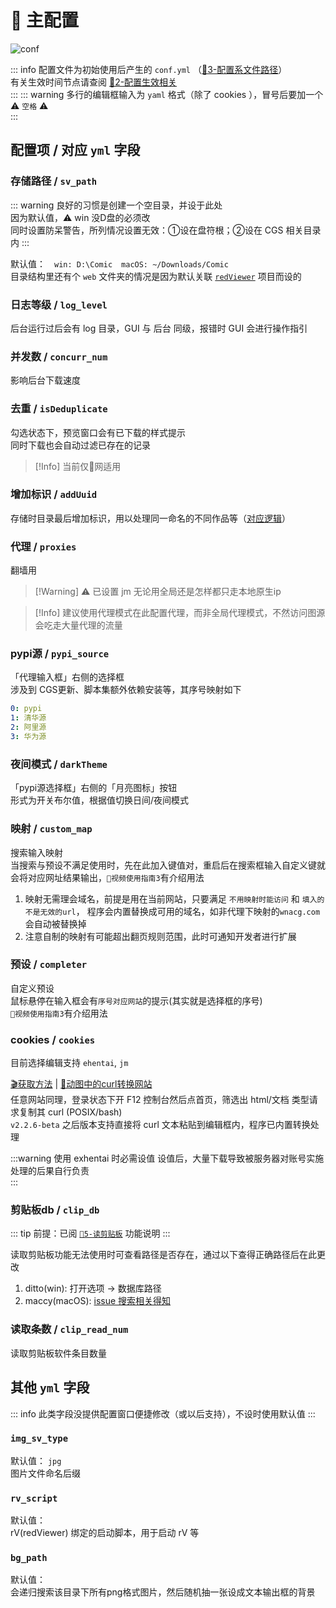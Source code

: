 # 🔨 主配置

![conf](../assets/img/config/conf_usage.png)

::: info 配置文件为初始使用后产生的 `conf.yml` （[📒3-配置系文件路径](/faq/extra.html#_3-%E9%85%8D%E7%BD%AE%E7%B3%BB%E6%96%87%E4%BB%B6%E8%B7%AF%E5%BE%84)）  
有关生效时间节点请查阅 [📒2-配置生效相关](../faq/extra.md#_2-配置生效相关)  
:::
::: warning 多行的编辑框输入为 `yaml` 格式（除了 cookies ），冒号后要加一个⚠️ `空格` ⚠️  
:::

## 配置项 / 对应 `yml` 字段

### 存储路径 / `sv_path`

::: warning 良好的习惯是创建一个空目录，并设于此处  
因为默认值，⚠️ win 没D盘的必须改  
同时设置防呆警告，所列情况设置无效：①设在盘符根；②设在 CGS 相关目录内
:::

默认值：&emsp;`win: D:\Comic`&emsp;`macOS: ~/Downloads/Comic`  
目录结构里还有个 `web` 文件夹的情况是因为默认关联 [`redViewer`](https://github.com/jasoneri/redViewer) 项目而设的

### 日志等级 / `log_level`

后台运行过后会有 log 目录，GUI 与 后台 同级，报错时 GUI 会进行操作指引

### 并发数 / `concurr_num`

影响后台下载速度  

### 去重 / `isDeduplicate`

勾选状态下，预览窗口会有已下载的样式提示  
同时下载也会自动过滤已存在的记录  
> [!Info] 当前仅🔞网适用

### 增加标识 / `addUuid`

存储时目录最后增加标识，用以处理同一命名的不同作品等（[对应逻辑](../faq/other.md#_1-去重，增加标识相关说明)）

### 代理 / `proxies`

翻墙用  
> [!Warning] ⚠️ 已设置 jm 无论用全局还是怎样都只走本地原生ip  

> [!Info] 建议使用代理模式在此配置代理，而非全局代理模式，不然访问图源会吃走大量代理的流量

### pypi源 / `pypi_source`

「代理输入框」右侧的选择框  
涉及到 CGS更新、脚本集额外依赖安装等，其序号映射如下

```yaml
0: pypi
1: 清华源
2: 阿里源
3: 华为源
```

### 夜间模式 / `darkTheme`

「pypi源选择框」右侧的「月亮图标」按钮  
形式为开关布尔值，根据值切换日间/夜间模式

### 映射 / `custom_map`

搜索输入映射  
当搜索与预设不满足使用时，先在此加入键值对，重启后在搜索框输入自定义键就会将对应网址结果输出，`🎥视频使用指南3`有介绍用法  

1. 映射无需理会域名，前提是用在当前网站，只要满足 `不用映射时能访问` 和 `填入的不是无效的url`，
程序会内置替换成可用的域名，如非代理下映射的`wnacg.com`会自动被替换掉  
2. 注意自制的映射有可能超出翻页规则范围，此时可通知开发者进行扩展

### 预设 / `completer`

自定义预设  
鼠标悬停在输入框会有`序号对应网站`的提示(其实就是选择框的序号)  
`🎥视频使用指南3`有介绍用法  

### cookies / `cookies`

目前选择编辑支持 `ehentai`, `jm`

[🎬获取方法](https://jsd.vxo.im/gh/jasoneri/imgur@main/CGS/ehentai_get_cookies_new.gif) | [🔗动图中的curl转换网站](https://tool.lu/curl/)  
任意网站同理，登录状态下开 F12 控制台然后点首页，筛选出 html/文档 类型请求复制其 curl (POSIX/bash)  
`v2.2.6-beta` 之后版本支持直接将 curl 文本粘贴到编辑框内，程序已内置转换处理  

:::warning 使用 exhentai 时必需设值
设值后，大量下载导致被服务器对账号实施处理的后果自行负责  
:::

### 剪贴板db / `clip_db`

::: tip 前提：已阅 [`🎸5-读剪贴板`](/feat/index#_5-读剪贴板) 功能说明
:::

读取剪贴板功能无法使用时可查看路径是否存在，通过以下查得正确路径后在此更改  

1. ditto(win): 打开选项 → 数据库路径  
2. maccy(macOS): [issue 搜索相关得知](https://github.com/p0deje/Maccy/issues/271)

### 读取条数 / `clip_read_num`

读取剪贴板软件条目数量

## 其他 `yml` 字段

::: info 此类字段没提供配置窗口便捷修改（或以后支持），不设时使用默认值
:::

### `img_sv_type`

默认值： `jpg`  
图片文件命名后缀  

### `rv_script`

默认值：  
rV(redViewer) 绑定的启动脚本，用于启动 rV 等  

### `bg_path`

默认值：  
会递归搜索该目录下所有png格式图片，然后随机抽一张设成文本输出框的背景  
